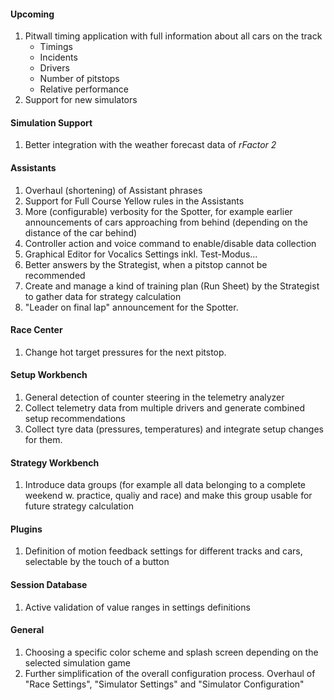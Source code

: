 #### Upcoming
  1. Pitwall timing application with full information about all cars on the track
     - Timings
	 - Incidents
	 - Drivers
	 - Number of pitstops
	 - Relative performance
  2. Support for new simulators

#### Simulation Support
  1. Better integration with the weather forecast data of *rFactor 2*

#### Assistants
  1. Overhaul (shortening) of Assistant phrases
  2. Support for Full Course Yellow rules in the Assistants
  3. More (configurable) verbosity for the Spotter, for example earlier announcements of cars approaching from behind (depending on the distance of the car behind)
  4. Controller action and voice command to enable/disable data collection
  5. Graphical Editor for Vocalics Settings inkl. Test-Modus...
  6. Better answers by the Strategist, when a pitstop cannot be recommended
  7. Create and manage a kind of training plan (Run Sheet) by the Strategist to gather data for strategy calculation
  8. "Leader on final lap" announcement for the Spotter.

#### Race Center
  1. Change hot target pressures for the next pitstop.

#### Setup Workbench
  1. General detection of counter steering in the telemetry analyzer
  2. Collect telemetry data from multiple drivers and generate combined setup recommendations
  3. Collect tyre data (pressures, temperatures) and integrate setup changes for them.

#### Strategy Workbench
  1. Introduce data groups (for example all data belonging to a complete weekend w. practice, qualiy and race) and make this group usable for future strategy calculation

#### Plugins
  1. Definition of motion feedback settings for different tracks and cars, selectable by the touch of a button

#### Session Database
  1. Active validation of value ranges in settings definitions
  
#### General
  1. Choosing a specific color scheme and splash screen depending on the selected simulation game
  2. Further simplification of the overall configuration process. Overhaul of "Race Settings", "Simulator Settings" and "Simulator Configuration"
